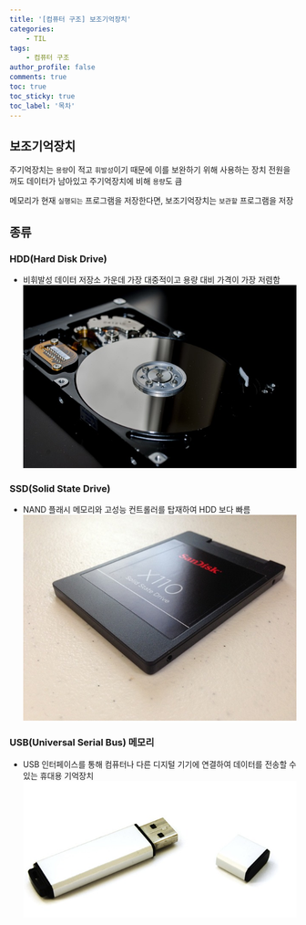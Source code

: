 ```yaml
---
title: '[컴퓨터 구조] 보조기억장치'
categories:
    - TIL
tags:
    - 컴퓨터 구조
author_profile: false
comments: true
toc: true
toc_sticky: true
toc_label: '목차'
---
```


## 보조기억장치
주기억장치는 `용량`이 적고 `휘발성`이기 때문에 이를 보완하기 위해 사용하는 장치
전원을 꺼도 데이터가 남아있고 주기억장치에 비해 `용량`도 큼

메모리가 현재 `실행되는` 프로그램을 저장한다면, 보조기억장치는 `보관할` 프로그램을 저장

## 종류
### HDD(Hard Disk Drive)
* 비휘발성 데이터 저장소 가운데 가장 대중적이고 용량 대비 가격이 가장 저렴함
![hdd](/assets/images/2023/08-21/cs-03-hdd.png)

### SSD(Solid State Drive)
* NAND 플래시 메모리와 고성능 컨트롤러를 탑재하여 HDD 보다 빠름
![ssd](/assets/images/2023/08-21/cs-03-ssd.png)

### USB(Universal Serial Bus) 메모리
* USB 인터페이스를 통해 컴퓨터나 다른 디지털 기기에 연결하여 데이터를 전송할 수 있는 휴대용 기억장치
![usb](/assets/images/2023/08-21/cs-03-usb.png)